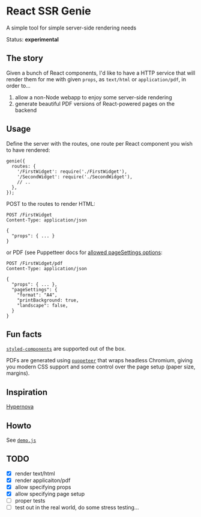 # React SSR Genie

A simple tool for simple server-side rendering needs

Status: **experimental**

## The story

Given a bunch of React components, I'd like to have a HTTP service that will render them for me with given `props`, as `text/html` or `application/pdf`, in order to...

1. allow a non-Node webapp to enjoy some server-side rendering
2. generate beautiful PDF versions of React-powered pages on the backend

## Usage

Define the server with the routes, one route per React component you wish to have rendered:

    genie({
      routes: {
        '/FirstWidget': require('./FirstWidget'),
        '/SecondWidget': require('./SecondWidget'),
        // ..
      },
    });

POST to the routes to render HTML:

    POST /FirstWidget
    Content-Type: application/json

    {
      "props": { ... }
    }

or PDF (see Puppetteer docs for [allowed pageSettings options](https://github.com/GoogleChrome/puppeteer/blob/master/docs/api.md#pagepdfoptions):

    POST /FirstWidget/pdf
    Content-Type: application/json

    {
      "props": { ... },
      "pageSettings": {
        "format": "A4",
        "printBackground: true,
        "landscape": false,
      }
    }

## Fun facts

[`styled-components`][styled-components] are supported out of the box.

PDFs are generated using [`puppeteer`][puppeteer] that wraps headless Chromium, giving you modern CSS support and some control over the page setup (paper size, margins).

## Inspiration

[Hypernova][hypernova]

## Howto

See [`demo.js`][demo]

## TODO

* [x] render text/html
* [x] render applicaiton/pdf
* [x] allow specifying props
* [x] allow specifying page setup
* [ ] proper tests
* [ ] test out in the real world, do some stress testing...

[demo]: demo/demo.js
[puppeteer]: https://github.com/GoogleChrome/puppeteer/
[styled-components]: https://www.styled-components.com/
[hypernova]: https://github.com/airbnb/hypernova
